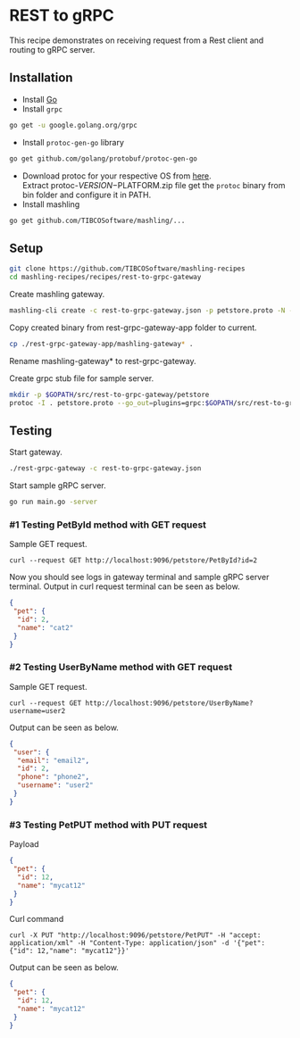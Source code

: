 # REST to gRPC
This recipe demonstrates on receiving request from a Rest client and routing to gRPC server.

## Installation
* Install [Go](https://golang.org/)
* Install `grpc`
```bash
go get -u google.golang.org/grpc
```
* Install `protoc-gen-go` library
```bash
go get github.com/golang/protobuf/protoc-gen-go
```
* Download protoc for your respective OS from [here](https://github.com/google/protobuf/releases).<br>Extract protoc-$VERSION-$PLATFORM.zip file get the `protoc` binary from bin folder and configure it in PATH.
* Install mashling
```bash
go get github.com/TIBCOSoftware/mashling/...
```
## Setup
```bash
git clone https://github.com/TIBCOSoftware/mashling-recipes
cd mashling-recipes/recipes/rest-to-grpc-gateway
```
Create mashling gateway.
```bash
mashling-cli create -c rest-to-grpc-gateway.json -p petstore.proto -N -n rest-grpc-gateway-app
```

Copy created binary from rest-grpc-gateway-app folder to current.
```bash
cp ./rest-grpc-gateway-app/mashling-gateway* .
```
Rename mashling-gateway* to rest-grpc-gateway.

Create grpc stub file for sample server.
```bash
mkdir -p $GOPATH/src/rest-to-grpc-gateway/petstore
protoc -I . petstore.proto --go_out=plugins=grpc:$GOPATH/src/rest-to-grpc-gateway/petstore/
```

## Testing
Start gateway.
```bash
./rest-grpc-gateway -c rest-to-grpc-gateway.json
```

Start sample gRPC server.
```bash
go run main.go -server
```

### #1 Testing PetById method with GET request
Sample GET request.
```curl
curl --request GET http://localhost:9096/petstore/PetById?id=2
```
Now you should see logs in gateway terminal and sample gRPC server terminal. Output in curl request terminal can be seen as below.
```json
{
 "pet": {
  "id": 2,
  "name": "cat2"
 }
}
```
### #2 Testing UserByName method with GET request
Sample GET request.
```curl
curl --request GET http://localhost:9096/petstore/UserByName?username=user2
```
Output can be seen as below.
```json
{
 "user": {
  "email": "email2",
  "id": 2,
  "phone": "phone2",
  "username": "user2"
 }
}
```
### #3 Testing PetPUT method with PUT request
Payload
```json
{
 "pet": {
  "id": 12,
  "name": "mycat12"
 }
}
```
Curl command
```curl
curl -X PUT "http://localhost:9096/petstore/PetPUT" -H "accept: application/xml" -H "Content-Type: application/json" -d '{"pet": {"id": 12,"name": "mycat12"}}'
```
Output can be seen as below.
```json
{
 "pet": {
  "id": 12,
  "name": "mycat12"
 }
}
```